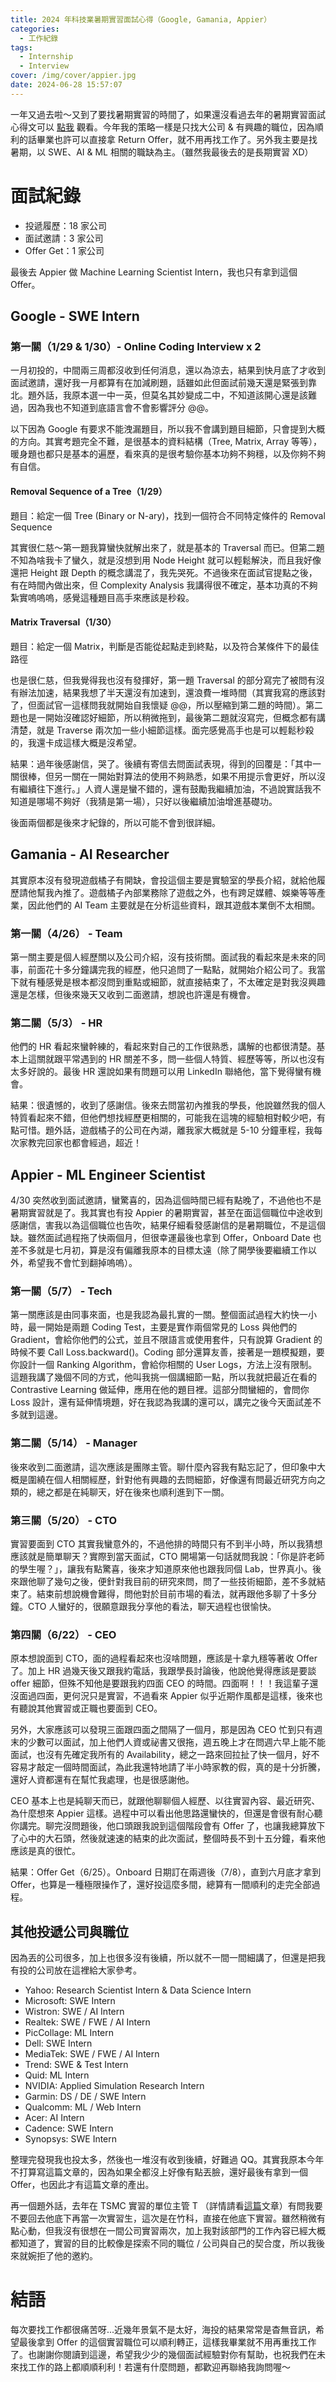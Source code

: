 ```yaml
---
title: 2024 年科技業暑期實習面試心得（Google, Gamania, Appier）
categories:
  - 工作紀錄
tags:
  - Internship
  - Interview
cover: /img/cover/appier.jpg
date: 2024-06-28 15:57:07
---
```


一年又過去啦～又到了要找暑期實習的時間了，如果還沒看過去年的暑期實習面試心得文可以 [點我](https://jackchen890311.github.io/2023/05/24/summer-intern-2023/) 觀看。今年我的策略一樣是只找大公司 & 有興趣的職位，因為順利的話畢業也許可以直接拿 Return Offer，就不用再找工作了。另外我主要是找暑期，以 SWE、AI & ML 相關的職缺為主。（雖然我最後去的是長期實習 XD）

# 面試紀錄
- 投遞履歷：18 家公司
- 面試邀請：3 家公司
- Offer Get：1 家公司

最後去 Appier 做 Machine Learning Scientist Intern，我也只有拿到這個 Offer。

## Google - SWE Intern
### 第一關（1/29 & 1/30）- Online Coding Interview x 2
一月初投的，中間兩三周都沒收到任何消息，還以為涼去，結果到快月底了才收到面試邀請，還好我一月都算有在加減刷題，話雖如此但面試前幾天還是緊張到靠北。題外話，我原本選一中一英，但莫名其妙變成二中，不知道該開心還是該難過，因為我也不知道到底語言會不會影響評分 @@。

以下因為 Google 有要求不能洩漏題目，所以我不會講到題目細節，只會提到大概的方向。其實考題完全不難，是很基本的資料結構（Tree, Matrix, Array 等等），暖身題也都只是基本的遍歷，看來真的是很考驗你基本功夠不夠穩，以及你夠不夠有自信。

#### Removal Sequence of a Tree（1/29）
<!-- 給定一個 Tree (Binary or N-ary)，找到一個 removal sequence，並滿足以下條件：
- 優先刪除葉節點，刪除時要將 TreeNode 的 Link 斷開
- 若某節點被刪除，則下一次優先刪除其父節點
- 若某節點被刪除，則下一次優先刪除非父節點，除非只剩下父節點可以刪除（Follow-up）
- 最後回傳其刪除順序 -->
<!-- 
其實很仁慈～第一題我算蠻快就解出來了，就是基本的 DFS 而已。但第二題不知為啥我卡了蠻久，就是沒想到用 node height 就可以輕鬆解決，而且我好像還把 height 跟 depth 的概念講混了，我先哭死。不過後來在面試官提點之後，有在時間內做出來，但 complexity analysis 我講得很不確定，基本功真的不夠紮實嗚嗚嗚，感覺這種題目高手來應該是秒殺。 -->

題目：給定一個 Tree (Binary or N-ary)，找到一個符合不同特定條件的 Removal Sequence

其實很仁慈～第一題我算蠻快就解出來了，就是基本的 Traversal 而已。但第二題不知為啥我卡了蠻久，就是沒想到用 Node Height 就可以輕鬆解決，而且我好像還把 Height 跟 Depth 的概念講混了，我先哭死。不過後來在面試官提點之後，有在時間內做出來，但 Complexity Analysis 我講得很不確定，基本功真的不夠紮實嗚嗚嗚，感覺這種題目高手來應該是秒殺。

#### Matrix Traversal（1/30）
<!-- 給定一個 N x N matrix, starting point 與 termination point：
- 0 代表水，1 代表陸地，只能走上下左右
- 找出是否能從 S 走到 T，並回傳 True / False
- 加入一個條件 C (代表貓)，找出所有從 S（老鼠起點）到 T（老鼠終點）的路徑中，與貓的最短距離最大的路徑（Follow-up）
- 與貓的距離定義為該點走到貓的距離，若中間有水阻隔就要繞路 -->
<!-- 也是很仁慈，但我覺得我也沒有發揮好，第一題 Traversal 的部分寫完了被問有沒有辦法加速，結果我想了半天還沒有加速到，還浪費一堆時間。（其實我寫的應該對了，但面試官一這樣問我就開始自我懷疑 @@，所以壓縮到第二題的時間）第二題也是與貓的距離一開始沒確認好遇到水要繞路，所以稍微拖到，最後第二題就沒寫完，但概念都有講清楚，就是 BFS + DFS 加一些小細節這樣。面完感覺高手也是可以輕鬆秒殺的，我還卡成這樣大概是沒希望 QQ。 -->

題目：給定一個 Matrix，判斷是否能從起點走到終點，以及符合某條件下的最佳路徑

也是很仁慈，但我覺得我也沒有發揮好，第一題 Traversal 的部分寫完了被問有沒有辦法加速，結果我想了半天還沒有加速到，還浪費一堆時間（其實我寫的應該對了，但面試官一這樣問我就開始自我懷疑 @@，所以壓縮到第二題的時間）。第二題也是一開始沒確認好細節，所以稍微拖到，最後第二題就沒寫完，但概念都有講清楚，就是 Traverse 兩次加一些小細節這樣。面完感覺高手也是可以輕鬆秒殺的，我還卡成這樣大概是沒希望。

結果：過年後感謝信，哭了。後續有寄信去問面試表現，得到的回覆是：「其中一關很棒，但另一關在一開始對算法的使用不夠熟悉，如果不用提示會更好，所以沒有繼續往下進行。」人資人還是蠻不錯的，還有鼓勵我繼續加油，不過說實話我不知道是哪場不夠好（我猜是第一場），只好以後繼續加油增進基礎功。

<!-- ## Yahoo - Research Scientist Intern
這個職位剛好實驗室的學長前年有待過，他強烈推薦我去，因為他說風氣很不錯，加上可以自由研究你想研究的東西，甚至也許會對碩論有幫助，總之就是個不錯的職位這樣。也是一月初投，但他們好像一月底才會統一開始審這樣。

結果：直接感謝信，幹其實我不懂為啥，有可能[去年面 DevOps 面太爛](https://jackchen890311.github.io/2023/05/24/summer-intern-2023/#Yahoo-DevOps-Intern)所以進黑名單了吧，雞巴。

## Microsoft - SWE Intern
在 LinkedIn 上收到邀請，仔細一看竟然是 Summer Internship，所以就直接丟了。印象中微軟似乎是第一年開暑期實習，以往都是整年的甚麼未來生涯體驗計畫，也因此我過往都沒有丟（大二好像丟過，但那時候還沒雙到資管系，雖然我覺得我面的不錯但還是感謝信）。不得不說微軟流程設計得不錯，大概十分鐘不到就可以填完資料送出申請了，非常方便。

結果：又一個直接感謝信，我真的茫了，完全不懂為啥，而且效率超快，大概只過了三四天，莫名其妙。有在 LinkedIn 上詢問人資，但沒理我，然後過幾天又發另一個不相關的缺的邀請給我，整個問號。 -->

後面兩個都是後來才紀錄的，所以可能不會到很詳細。

## Gamania - AI Researcher
其實原本沒有發現遊戲橘子有開缺，會投這個主要是實驗室的學長介紹，就給他履歷請他幫我內推了。遊戲橘子內部業務除了遊戲之外，也有跨足媒體、娛樂等等產業，因此他們的 AI Team 主要就是在分析這些資料，跟其遊戲本業倒不太相關。

### 第一關（4/26） - Team
第一關主要是個人經歷關以及公司介紹，沒有技術關。面試我的看起來是未來的同事，前面花十多分鐘講完我的經歷，他只追問了一點點，就開始介紹公司了。我當下就有種感覺是根本都沒問到重點或細節，就直接結束了，不太確定是對我沒興趣還是怎樣，但後來幾天又收到二面邀請，想說也許還是有機會。

### 第二關（5/3） - HR
他們的 HR 看起來蠻幹練的，看起來對自己的工作很熟悉，講解的也都很清楚。基本上這關就跟平常遇到的 HR 關差不多，問一些個人特質、經歷等等，所以也沒有太多好說的。最後 HR 還說如果有問題可以用 LinkedIn 聯絡他，當下覺得蠻有機會。

結果：很遺憾的，收到了感謝信。後來去問當初內推我的學長，他說雖然我的個人特質看起來不錯，但他們想找經歷更相關的，可能我在這塊的經驗相對較少吧，有點可惜。題外話，遊戲橘子的公司在內湖，離我家大概就是 5-10 分鐘車程，我每次家教完回家也都會經過，超近！


## Appier - ML Engineer Scientist
4/30 突然收到面試邀請，蠻驚喜的，因為這個時間已經有點晚了，不過他也不是暑期實習就是了。我其實也有投 Appier 的暑期實習，甚至在面這個職位中途收到感謝信，害我以為這個職位也告吹，結果仔細看發感謝信的是暑期職位，不是這個缺。雖然面試過程拖了快兩個月，但很幸運最後也拿到 Offer，Onboard Date 也差不多就是七月初，算是沒有偏離我原本的目標太遠（除了開學後要繼續工作以外，希望我不會忙到翻掉嗚嗚）。

### 第一關（5/7） - Tech
第一關應該是由同事來面，也是我認為最扎實的一關。整個面試過程大約快一小時，最一開始是兩題 Coding Test，主要是實作兩個常見的 Loss 與他們的 Gradient，會給你他們的公式，並且不限語言或使用套件，只有說算 Gradient 的時候不要 Call Loss.backward()。Coding 部分還算友善，接著是一題模擬題，要你設計一個 Ranking Algorithm，會給你相關的 User Logs，方法上沒有限制。這題我講了幾個不同的方式，他叫我挑一個講細節一點，所以我就把最近在看的 Contrastive Learning 做延伸，應用在他的題目裡。這部分問蠻細的，會問你 Loss 設計，還有延伸情境題，好在我認為我講的還可以，講完之後今天面試差不多就到這邊。

### 第二關（5/14） - Manager
後來收到二面邀請，這次應該是團隊主管。聊什麼內容我有點忘記了，但印象中大概是圍繞在個人相關經歷，針對他有興趣的去問細節，好像還有問最近研究方向之類的，總之都是在純聊天，好在後來也順利進到下一關。

### 第三關（5/20） - CTO
實習要面到 CTO 其實我蠻意外的，不過他排的時間只有不到半小時，所以我猜想應該就是簡單聊天？實際到當天面試，CTO 開場第一句話就問我說：「你是許老師的學生喔？」，讓我有點驚喜，後來才知道原來他也跟我同個 Lab，世界真小。後來跟他聊了幾句之後，便針對我目前的研究來問，問了一些技術細節，差不多就結束了。結束前想說機會難得，問他對於目前市場的看法，就再跟他多聊了十多分鐘。CTO 人蠻好的，很願意跟我分享他的看法，聊天過程也很愉快。

### 第四關（6/22） - CEO
原本想說面到 CTO，面的過程看起來也沒啥問題，應該是十拿九穩等著收 Offer 了。加上 HR 過幾天後又跟我約電話，我跟學長討論後，他說他覺得應該是要談 offer 細節，但殊不知他是要跟我約四面 CEO 的時間。四面啊！！！我這輩子還沒面過四面，更何況只是實習，不過看來 Appier 似乎近期作風都是這樣，後來也有聽說其他實習或正職也要面到 CEO。

另外，大家應該可以發現三面跟四面之間隔了一個月，那是因為 CEO 忙到只有週末的少數可以面試，加上他們人資或祕書又很拖，週五晚上才在問週六早上能不能面試，也沒有先確定我所有的 Availability，總之一路來回拉扯了快一個月，好不容易才敲定一個時間面試，為此我還特地請了半小時家教的假，真的是十分折騰，還好人資都還有在幫忙我處理，也是很感謝他。

CEO 基本上也是純聊天而已，就跟他聊聊個人經歷、以往實習內容、最近研究、為什麼想來 Appier 這樣。過程中可以看出他思路還蠻快的，但還是會很有耐心聽你講完。聊完沒問題後，他口頭跟我說到這個階段會有 Offer 了，也讓我總算放下了心中的大石頭，然後就速速的結束的此次面試，整個時長不到十五分鐘，看來他應該是真的很忙。

結果：Offer Get（6/25）。Onboard 日期訂在兩週後（7/8），直到六月底才拿到 Offer，也算是一種極限操作了，還好投這麼多間，總算有一間順利的走完全部過程。


## 其他投遞公司與職位
因為丟的公司很多，加上也很多沒有後續，所以就不一間一間細講了，但還是把我有投的公司放在這裡給大家參考。

- Yahoo: Research Scientist Intern & Data Science Intern
- Microsoft: SWE Intern
- Wistron: SWE / AI Intern
- Realtek: SWE / FWE / AI Intern
- PicCollage: ML Intern
- Dell: SWE Intern
- MediaTek: SWE / FWE / AI Intern
- Trend: SWE & Test Intern
- Quid: ML Intern
- NVIDIA: Applied Simulation Research Intern
- Garmin: DS / DE / SWE Intern
- Qualcomm: ML / Web Intern
- Acer: AI Intern
- Cadence: SWE Intern
- Synopsys: SWE Intern

整理完發現我也投太多，然後也一堆沒有收到後續，好難過 QQ。其實我原本今年不打算寫這篇文章的，因為如果全都沒上好像有點丟臉，還好最後有拿到一個 Offer，也因此才有這篇文章的產出。

再一個題外話，去年在 TSMC 實習的單位主管 T （詳情請看[這篇](https://jackchen890311.github.io/2023/09/11/intern-at-TSMC/)文章）有問我要不要回去他底下再當一次實習生，這次是在竹科，直接在他底下實習。雖然稍微有點心動，但我沒有很想在一間公司實習兩次，加上我對該部門的工作內容已經大概都知道了，實習的目的比較像是探索不同的職位 / 公司與自己的契合度，所以我後來就婉拒了他的邀約。


# 結語
每次要找工作都很痛苦呀...近幾年景氣不是太好，海投的結果常常是杳無音訊，希望最後拿到 Offer 的這個實習職位可以順利轉正，這樣我畢業就不用再重找工作了。也謝謝你閱讀到這邊，希望我少少的幾個面試經驗對你有幫助，也祝我們在未來找工作的路上都順順利利！若還有什麼問題，都歡迎再聯絡我詢問喔～